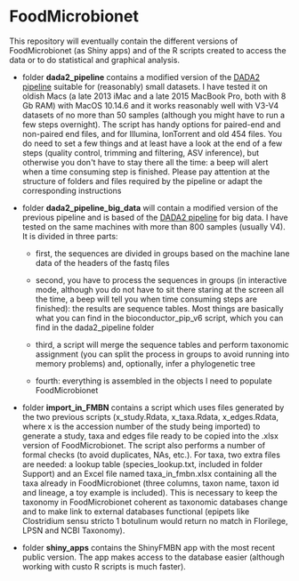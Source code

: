 # FoodMicrobionet

This repository will eventually contain the different versions of FoodMicrobionet (as Shiny apps) and of the R scripts created to access the data or to do statistical and graphical analysis.

-   folder **dada2_pipeline** contains a modified version of the [DADA2 pipeline](https://benjjneb.github.io/dada2/tutorial.html) suitable for (reasonably) small datasets. I have tested it on oldish Macs (a late 2013 iMac and a late 2015 MacBook Pro, both with 8 Gb RAM) with MacOS 10.14.6 and it works reasonably well with V3-V4 datasets of no more than 50 samples (although you might have to run a few steps overnight). The script has handy options for paired-end and non-paired end files, and for Illumina, IonTorrent and old 454 files. You do need to set a few things and at least have a look at the end of a few steps (quality control, trimming and filtering, ASV inference), but otherwise you don't have to stay there all the time: a beep will alert when a time consuming step is finished. Please pay attention at the structure of folders and files required by the pipeline or adapt the corresponding instructions

-   folder **dada2_pipeline_big_data** will contain a modified version of the previous pipeline and is based of the [DADA2 pipeline](https://benjjneb.github.io/dada2/tutorial.html) for big data. I have tested on the same machines with more than 800 samples (usually V4). It is divided in three parts:

    -   first, the sequences are divided in groups based on the machine lane data of the headers of the fastq files

    -   second, you have to process the sequences in groups (in interactive mode, although you do not have to sit there staring at the screen all the time, a beep will tell you when time consuming steps are finished): the results are sequence tables. Most things are basically what you can find in the bioconductor_pip_v6 script, which you can find in the dada2_pipeline folder

    -   third, a script will merge the sequence tables and perform taxonomic assignment (you can split the process in groups to avoid running into memory problems) and, optionally, infer a phylogenetic tree

    -   fourth: everything is assembled in the objects I need to populate FoodMicrobionet
    
-   folder **import_in_FMBN** contains a script which uses files generated by the two previous scripts (x_study.Rdata, x_taxa.Rdata, x_edges.Rdata, where x is the accession number of the study being imported) to generate a study, taxa and edges file ready to be copied into the .xlsx version of FoodMicrobionet. The script also performs a number of formal checks (to avoid duplicates, NAs, etc.). For taxa, two extra files are needed: a lookup table (species_lookup.txt, included in folder Support) and an Excel file named taxa_in_fmbn.xlsx containing all the taxa already in FoodMicrobionet (three columns, taxon name, taxon id and lineage, a toy example is included). This is necessary to keep the taxonomy in FoodMicrobionet coherent as taxonomic databases change and to make link to external databases functional (epipets like Clostridium sensu stricto 1 botulinum would return no match in Florilege, LPSN and NCBI Taxonomy).  

-  folder **shiny_apps** contains the ShinyFMBN app with the most recent public version. The app makes access to the database easier (although working with custo R scripts is much faster).  
